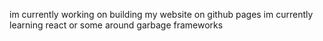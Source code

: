 im currently working on building my website on github pages
im currently learning react or some around garbage frameworks

